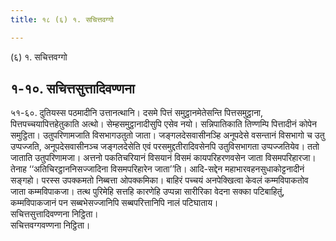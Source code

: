 ```yaml
---
title: १८ (६) १. सचित्तवग्गो

---
```

(६) १. सचित्तवग्गो  


## १-१०. सचित्तसुत्तादिवण्णना

५१-६०. दुतियस्स पठमादीनि उत्तानत्थानि। दसमे पित्तं समुट्ठानमेतेसन्ति पित्तसमुट्ठाना, पित्तपच्चयापित्तहेतुकाति अत्थो। सेम्हसमुट्ठानादीसुपि एसेव नयो। सन्निपातिकाति तिण्णम्पि पित्तादीनं कोपेन समुट्ठिता। उतुपरिणामजाति विसभागउतुतो जाता। जङ्गलदेसवासीनञ्हि अनूपदेसे वसन्तानं विसभागो च उतु उप्पज्जति, अनूपदेसवासीनञ्च जङ्गलदेसेति एवं परसमुद्दतीरादिवसेनपि उतुविसभागता उप्पज्जतियेव। ततो जाताति उतुपरिणामजा। अत्तनो पकतिचरियानं विसयानं विसमं कायपरिहरणवसेन जाता विसमपरिहारजा। तेनाह ‘‘अतिचिरट्ठाननिसज्जादिना विसमपरिहारेन जाता’’ति। आदि-सद्देन महाभारवहनसुधाकोट्टनादीनं सङ्गहो। परस्स उपक्कमतो निब्बत्ता ओपक्कमिका। बाहिरं पच्चयं अनपेक्खित्वा केवलं कम्मविपाकतोव जाता कम्मविपाकजा। तत्थ पुरिमेहि सत्तहि कारणेहि उप्पन्ना सारीरिका वेदना सक्का पटिबाहितुं, कम्मविपाकजानं पन सब्बभेसज्जानिपि सब्बपरित्तानिपि नालं पटिघाताय।  
सचित्तसुत्तादिवण्णना निट्ठिता।  
सचित्तवग्गवण्णना निट्ठिता।  